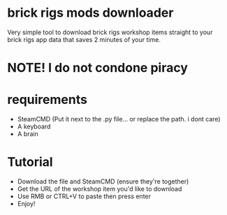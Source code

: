 # brick rigs mods downloader

Very simple tool to download brick rigs workshop items straight to your brick rigs app data that saves 2 minutes of your time.

# NOTE! I do not condone piracy

# requirements

- SteamCMD (Put it next to the .py file... or replace the path. i dont care)
- A keyboard
- A brain

# Tutorial

- Download the file and SteamCMD (ensure they're together)
- Get the URL of the workshop item you'd like to download
- Use RMB or CTRL+V to paste then press enter
- Enjoy!
